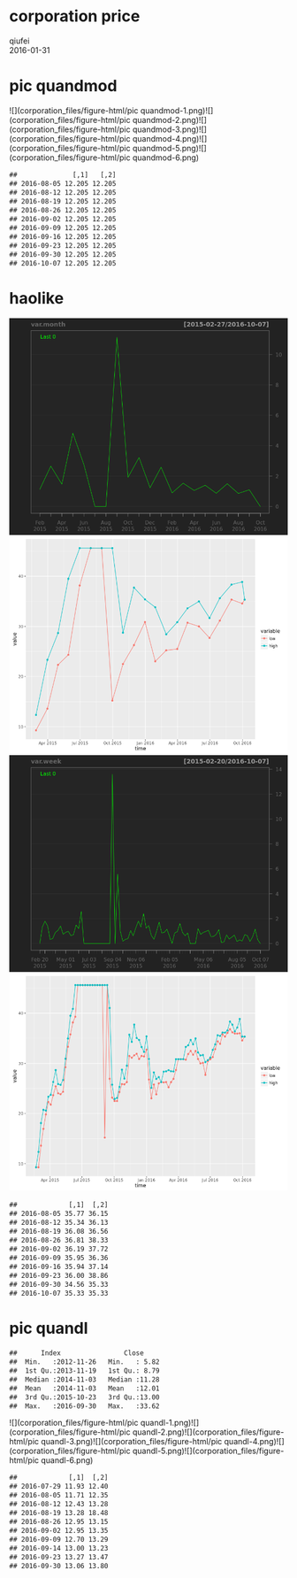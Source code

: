 # corporation price
qiufei  
2016-01-31  

<!-- # load needed packages -->




# pic quandmod

![](corporation_files/figure-html/pic quandmod-1.png)<!-- -->![](corporation_files/figure-html/pic quandmod-2.png)<!-- -->![](corporation_files/figure-html/pic quandmod-3.png)<!-- -->![](corporation_files/figure-html/pic quandmod-4.png)<!-- -->![](corporation_files/figure-html/pic quandmod-5.png)<!-- -->![](corporation_files/figure-html/pic quandmod-6.png)<!-- -->

```
##              [,1]   [,2]
## 2016-08-05 12.205 12.205
## 2016-08-12 12.205 12.205
## 2016-08-19 12.205 12.205
## 2016-08-26 12.205 12.205
## 2016-09-02 12.205 12.205
## 2016-09-09 12.205 12.205
## 2016-09-16 12.205 12.205
## 2016-09-23 12.205 12.205
## 2016-09-30 12.205 12.205
## 2016-10-07 12.205 12.205
```

# haolike

![](corporation_files/figure-html/unnamed-chunk-1-1.png)<!-- -->![](corporation_files/figure-html/unnamed-chunk-1-2.png)<!-- -->![](corporation_files/figure-html/unnamed-chunk-1-3.png)<!-- -->![](corporation_files/figure-html/unnamed-chunk-1-4.png)<!-- -->

```
##             [,1]  [,2]
## 2016-08-05 35.77 36.15
## 2016-08-12 35.34 36.13
## 2016-08-19 36.08 36.56
## 2016-08-26 36.81 38.33
## 2016-09-02 36.19 37.72
## 2016-09-09 35.95 36.36
## 2016-09-16 35.94 37.14
## 2016-09-23 36.00 38.86
## 2016-09-30 34.56 35.33
## 2016-10-07 35.33 35.33
```



# pic quandl


```
##      Index                Close      
##  Min.   :2012-11-26   Min.   : 5.82  
##  1st Qu.:2013-11-19   1st Qu.: 8.79  
##  Median :2014-11-03   Median :11.28  
##  Mean   :2014-11-03   Mean   :12.01  
##  3rd Qu.:2015-10-23   3rd Qu.:13.00  
##  Max.   :2016-09-30   Max.   :33.62
```

![](corporation_files/figure-html/pic quandl-1.png)<!-- -->![](corporation_files/figure-html/pic quandl-2.png)<!-- -->![](corporation_files/figure-html/pic quandl-3.png)<!-- -->![](corporation_files/figure-html/pic quandl-4.png)<!-- -->![](corporation_files/figure-html/pic quandl-5.png)<!-- -->![](corporation_files/figure-html/pic quandl-6.png)<!-- -->

```
##             [,1]  [,2]
## 2016-07-29 11.93 12.40
## 2016-08-05 11.71 12.35
## 2016-08-12 12.43 13.28
## 2016-08-19 13.28 18.48
## 2016-08-26 12.95 13.15
## 2016-09-02 12.95 13.35
## 2016-09-09 12.70 13.29
## 2016-09-14 13.00 13.23
## 2016-09-23 13.27 13.47
## 2016-09-30 13.06 13.80
```


